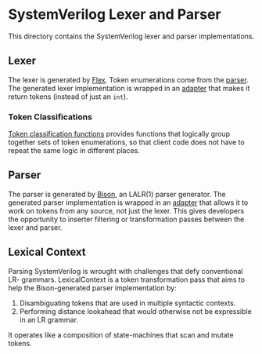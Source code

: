# SystemVerilog Lexer and Parser

<!--*
freshness: { owner: 'fangism' reviewed: '2020-10-04' }
*-->

This directory contains the SystemVerilog lexer and parser implementations.

## Lexer

The lexer is generated by [Flex](https://www.gnu.org/software/flex/). Token
enumerations come from the [parser](verilog.y). The generated lexer
implementation is wrapped in an [adapter](verilog_lexer.h) that makes it return
tokens (instead of just an `int`).

### Token Classifications

[Token classification functions](verilog_token_classifications.h) provides
functions that logically group together sets of token enumerations, so that
client code does not have to repeat the same logic in different places.

## Parser

The parser is generated by [Bison](https://www.gnu.org/software/bison/), an
LALR(1) parser generator. The generated parser implementation is wrapped in an
[adapter](verilog_parser.h) that allows it to work on tokens from any source,
not just the lexer. This gives developers the opportunity to inserter filtering
or transformation passes between the lexer and parser.

## Lexical Context

Parsing SystemVerilog is wrought with challenges that defy conventional LR-
grammars. LexicalContext is a token transformation pass that aims to help the
Bison-generated parser implementation by:

1.  Disambiguating tokens that are used in multiple syntactic contexts.
1.  Performing distance lookahead that would otherwise not be expressible in an
    LR grammar.

It operates like a composition of state-machines that scan and mutate tokens.
